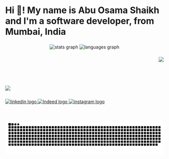 <h1 align="left">Hi 👋! My name is Abu Osama Shaikh and I'm a software developer, from Mumbai, India</h1>

###

<div align="center">
  <img src="https://github-readme-stats.vercel.app/api?username=Shady-shaikh&hide_title=false&hide_rank=false&show_icons=true&include_all_commits=true&count_private=true&disable_animations=false&theme=dracula&locale=en&hide_border=false" height="150" alt="stats graph"  />
  <img src="https://github-readme-stats.vercel.app/api/top-langs?username=Shady-shaikh&locale=en&hide_title=false&layout=compact&card_width=320&langs_count=5&theme=dracula&hide_border=false" height="150" alt="languages graph"  />
</div>

###

<img align="right" height="200" src="https://raw.githubusercontent.com/TheDudeThatCode/TheDudeThatCode/master/Assets/Developer.gif"  />
<br><br><br><br>

###

<div align="left">
  <img src="https://skillicons.dev/icons?i=php,mysql,laravel,js,jquery,java,html,css,postman,firebase,sqlite,flutter,dart,vscode,androidstudio,bootstrap,c,cpp,git,github,stackoverflow,sublime,idea,powershell&perline=6"  />
</div>

###

<div align="left">
  <a href="https://www.linkedin.com/in/usama-shaikh-81294a306/" target="_blank">
    <img src="https://img.shields.io/static/v1?message=LinkedIn&logo=linkedin&label=&color=0077B5&logoColor=white&labelColor=&style=for-the-badge" height="35" alt="linkedin logo"      />
  </a>
  <a href="https://profile.indeed.com/?hl=en_IN&co=IN&from=gnav-homepage" target="_blank">
    <img src="https://img.shields.io/static/v1?message=Indeed&logo=indeed&label=&logoColor=white&labelColor=&style=for-the-badge" height="35" alt="Indeed logo"  />
  </a>
  <a href="https://www.instagram.com/abu_osama_2000/" target="_blank">
    <img src="https://img.shields.io/static/v1?message=Instagram&logo=instagram&label=&color=E4405F&logoColor=white&labelColor=&style=for-the-badge" height="35" alt="instagram         logo"  />
  </a>
</div>

###

<br clear="both">



<div align="center">
  <img src="https://raw.githubusercontent.com/Platane/snk/output/github-contribution-grid-snake.svg"  />
</div>

###



###
